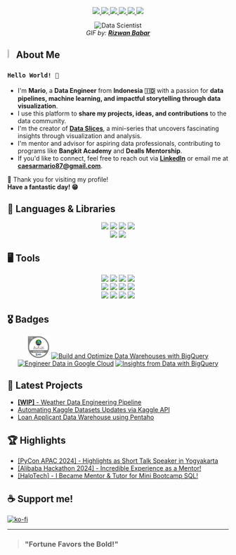 <!-- Socials -->
<p align="center">
  <a href="https://www.linkedin.com/in/caesarmario" target="_blank" rel="noopener noreferrer">
    <img src="https://img.shields.io/badge/linkedin-%230077B5.svg?style=for-the-badge&logo=linkedin&logoColor=white&link=https://www.linkedin.com/in/caesarmario">
  </a>
  <a href="https://twitter.com/caesarmario_" target="_blank" rel="noopener noreferrer">
    <img src="https://img.shields.io/badge/Twitter-1DA1F2?style=for-the-badge&logo=twitter&logoColor=white&link=https://twitter.com/caesarmario_">
  </a>
  <a href="https://www.kaggle.com/caesarmario" target="_blank" rel="noopener noreferrer">
    <img src="https://img.shields.io/badge/Kaggle-20BEFF?style=for-the-badge&logo=Kaggle&logoColor=white&link=https://www.kaggle.com/caesarmario">
  </a>
  <!--<a href="https://public.tableau.com/app/profile/caesarmario" target="_blank" rel="noopener noreferrer">
    <img src="https://img.shields.io/badge/Tableau-E97627?style=for-the-badge&logo=Tableau&logoColor=white&link=https://public.tableau.com/app/profile/caesarmario">
  </a>-->
  <a href="https://caesarmario.medium.com/">
    <img src="https://img.shields.io/badge/Medium-12100E?style=for-the-badge&logo=medium&logoColor=white&link=https://caesarmario.medium.com/">
  </a>
  <a href="mailto:caesarmario87@gmail.com" target="_blank" rel="noopener noreferrer">
    <img src="https://img.shields.io/badge/Gmail-D14836?style=for-the-badge&logo=gmail&logoColor=white&link=mailto:caesarmario87@gmail.com">
  </a>
  <a href="https://linktr.ee/caesarmario_" target="_blank" rel="noopener noreferrer">
    <img src="https://img.shields.io/badge/linktree-1de9b6?style=for-the-badge&logo=linktree&logoColor=white&link=https://linktr.ee/caesarmario_">
  </a>
</p>

<!-- GIF/Image -->
<p align="center">
  <img src="https://cdn.dribbble.com/users/1523313/screenshots/13671653/media/7c52f9d4b1117aa12f3bf9f9c3b9e1aa.gif" width="35%" height="35%" alt="Data Scientist"><br>
  <em> GIF by: <b><a href="https://dribbble.com/rizwanbabar/">Rizwan Babar</a></b></em>
</p>

<!-- About Me -->
## <img src="https://raw.githubusercontent.com/aemmadi/aemmadi/master/wave.gif" width="3%" height="3%"> About Me 
### `Hello World! 👋`
- I'm **Mario**, a **Data Engineer** from **Indonesia 🇮🇩** with a passion for **data pipelines, machine learning, and impactful storytelling through data visualization**.  
- I use this platform to **share my projects, ideas, and contributions** to the data community.  
- I'm the creator of **[Data Slices](https://github.com/caesarmario/data-slices)**, a mini-series that uncovers fascinating insights through visualization and analysis.  
- I'm mentor and advisor for aspiring data professionals, contributing to programs like **Bangkit Academy** and **Dealls Mentorship**.
- If you'd like to connect, feel free to reach out via **[LinkedIn](https://www.linkedin.com/in/caesarmario)** or email me at **[caesarmario87@gmail.com](mailto:caesarmario87@gmail.com)**.  

🙌 Thank you for visiting my profile!  
**Have a fantastic day! 😁**

<!-- Programming Skills -->
## 🎯 Languages & Libraries
<p align="center">
  <a><img src="https://img.shields.io/badge/Python-3776AB?style=for-the-badge&logo=python&logoColor=white"></a>
  <a><img src="https://img.shields.io/badge/Pandas-2C2D72?style=for-the-badge&logo=pandas&logoColor=white"></a>
  <a><img src="https://img.shields.io/badge/Apache_Spark-FFFFFF?style=for-the-badge&logo=apachespark&logoColor=#E35A16"></a>
  <a><img src="https://img.shields.io/badge/Numpy-777BB4?style=for-the-badge&logo=numpy&logoColor=white"></a>
<br>
  <a><img src="https://img.shields.io/badge/r-%23276DC3.svg?style=for-the-badge&logo=r&logoColor=white"></a>
  <a><img src="https://img.shields.io/badge/GIT-E44C30?style=for-the-badge&logo=git&logoColor=white"></a>
</p>

<!-- Tools -->
## 🖥 Tools
<p align="center">
  <a><img src="https://img.shields.io/badge/GoogleCloud-%234285F4.svg?style=for-the-badge&logo=google-cloud&logoColor=white"></a>
  <a><img src="https://img.shields.io/badge/Apache%20Airflow-017CEE?style=for-the-badge&logo=Apache%20Airflow&logoColor=white"></a>
  <a><img src="https://img.shields.io/badge/dbt-FF694B?style=for-the-badge&logo=dbt&logoColor=white"></a>
  <a><img src="https://img.shields.io/badge/Bitbucket-0747a6?style=for-the-badge&logo=bitbucket&logoColor=white"></a>
<br>
  <a><img src="https://img.shields.io/badge/gitlab-%23181717.svg?style=for-the-badge&logo=gitlab&logoColor=white"></a>
  <a><img src="https://img.shields.io/badge/dbeaver-382923?style=for-the-badge&logo=dbeaver&logoColor=white"></a>
  <a><img src="https://img.shields.io/badge/Postman-FF6C37?style=for-the-badge&logo=Postman&logoColor=white"></a>
  <a><img src="https://img.shields.io/badge/VSCode-0078D4?style=for-the-badge&logo=visual%20studio%20code&logoColor=white"></a>
<br>
  <a><img src="https://img.shields.io/badge/Metabase-509EE3?style=for-the-badge&logo=metabase&logoColor=fff"></a>
  <a><img src="https://img.shields.io/badge/jupyter-%23FA0F00.svg?style=for-the-badge&logo=jupyter&logoColor=white"></a>
  <a><img src="https://img.shields.io/badge/Tableau-E97627?style=for-the-badge&logo=Tableau&logoColor=white"></a>
  <a><img src="https://img.shields.io/badge/PowerBI-F2C811?style=for-the-badge&logo=Power%20BI&logoColor=white"></a>
</p>

<!-- Badges -->
## 🎖️ Badges
<p align="center">
  <!-- <img src="https://road-to-kaggle-grandmaster.vercel.app/api/badges/caesarmario/competition/"/>
  <img src="https://road-to-kaggle-grandmaster.vercel.app/api/badges/caesarmario/dataset/" width="10%">
  <img src="https://road-to-kaggle-grandmaster.vercel.app/api/badges/caesarmario/notebook/" width="10%">
  <img src="https://road-to-kaggle-grandmaster.vercel.app/api/badges/caesarmario/discussion/" width="10%">
  <br> -->
  <a href="https://www.credly.com/badges/b5ceb8bd-0605-4376-a55f-b02fee9b9c50/public_url" target="_blank" rel="noopener noreferrer"><img src="https://raw.githubusercontent.com/caesarmario/caesarmario/main/Pictures/sas-asia-pacific-university-of-technology-and-innovation-joint-certificate-in-data-science-and-business-analytics.png" width="10%" height="10%" alt="SAS Badge"/></a>
  <a href="https://www.cloudskillsboost.google/public_profiles/e1e49691-5144-4d7e-b183-7075c066088d/badges/2728004" target="_blank" rel="noopener noreferrer"><img src="https://cdn.qwiklabs.com/pvJAPKZACj9RvUOd1IuetIiUFGEfsuGZZMkQJaI0m20%3D" width="15%" height="15%" alt="Build and Optimize Data Warehouses with BigQuery"/></a>
  <a href="https://www.cloudskillsboost.google/public_profiles/e1e49691-5144-4d7e-b183-7075c066088d/badges/2741101" target="_blank" rel="noopener noreferrer"><img src="https://cdn.qwiklabs.com/KxYnffjiyPuh7QOen04Gtn09Y4B1Cb3YlWkwOYzCObc%3D" width="15%" height="15%" alt="Engineer Data in Google Cloud"/></a>
  <a href="https://www.cloudskillsboost.google/public_profiles/e1e49691-5144-4d7e-b183-7075c066088d/badges/2741645" target="_blank" rel="noopener noreferrer"><img src="https://cdn.qwiklabs.com/Ob6sxQipL%2F04zO87%2BtO1xGhLBio6RiIYWAfwH%2B2%2B02g%3D" width="15%" height="15%" alt="Insights from Data with BigQuery"/></a>
</p>
<p align="center"></p>

<!-- Projects -->
## 📰 Latest Projects
- [**[WIP]** - Weather Data Engineering Pipeline](https://github.com/caesarmario/weather-data-engineering-pipeline)
- [Automating Kaggle Datasets Updates via Kaggle API](https://www.kaggle.com/code/caesarmario/auto-update-existing-kaggle-datasets-via-api)
- [Loan Applicant Data Warehouse using Pentaho](https://github.com/caesarmario/data-warehouse-credit-card-applicant-using-pentaho)

<!-- Highlights -->
## 🏆 Highlights
- [[PyCon APAC 2024] - Highlights as Short Talk Speaker in Yogyakarta](https://www.linkedin.com/posts/caesarmario_memories-from-pycon-apac-2024-connections-activity-7257005834348437504-cEGN?utm_source=share&utm_medium=member_desktop)
- [[Alibaba Hackathon 2024] - Incredible Experience as a Mentor!](https://www.linkedin.com/posts/caesarmario_alibaba-cloud-indonesia-hackathon-2024-activity-7238010617100427264-TSbQ?utm_source=share&utm_medium=member_desktop)
- [[HaloTech] - I Became Mentor & Tutor for Mini Bootcamp SQL!](https://www.linkedin.com/posts/caesarmario_halotech-mini-bootcamp-sql-for-data-analyst-activity-7197423152874823681-H0vI?utm_source=share&utm_medium=member_desktop)

## ☕ Support me!
[![ko-fi](https://ko-fi.com/img/githubbutton_sm.svg)](https://ko-fi.com/D1D3JU963)

---

> ### "Fortune Favors the Bold!"
